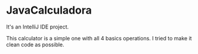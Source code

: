 # JavaCalculadora
It's an IntelliJ IDE project.

This calculator is a simple one with all 4 basics operations.
I tried to make it clean code as possible.
